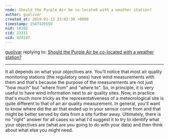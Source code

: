 ```yaml
---
node: Should the Purple Air be co-located with a weather station?
author: guolivar
created_at: 2019-01-13 23:02:30 +0000
timestamp: 1547420550
nid: 18102
cid: 23311
uid: 424197
---
```




[guolivar](../profile/guolivar) replying to: [Should the Purple Air be co-located with a weather station?](../notes/stevie/01-11-2019/should-the-purple-air-be-co-located-with-a-weather-station)

----
 It all depends on what your objectives are.
You'll notice that most air quality monitoring stations (the regulatory ones) have wind measurements with them and that's because the purpose of the measurements are not just "how much" but "where from" and "where to".
So, in principle, it is very useful to have wind information next to air quality sites.
Now, in practice that's much more tricky as the representativeness of a meteorological site is quite different to that of an air quality measurement. In general, you'll want to know where did the air that ended up in your sensor come from and that might be better served by data from a site further away.
Ultimately, there is no "right" answer for all cases so what I'd suggest it to try to identify what your objectives are (what are you going to do with your data) and then think about what else you might need.